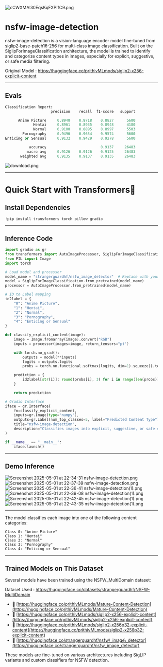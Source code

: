 ![cCWXMAl30EqsKqFXPIfC9.png](https://cdn-uploads.huggingface.co/production/uploads/65bb837dbfb878f46c77de4c/3cnuydT5poHDy8AUI7nl4.png)

# **nsfw-image-detection**

nsfw-image-detection is a vision-language encoder model fine-tuned from siglip2-base-patch16-256 for multi-class image classification. Built on the SiglipForImageClassification architecture, the model is trained to identify and categorize content types in images, especially for explicit, suggestive, or safe media filtering.

Original Model : https://huggingface.co/prithivMLmods/siglip2-x256-explicit-content

---

## **Evals**

```py
Classification Report:
                     precision    recall  f1-score   support

      Anime Picture     0.8940    0.8718    0.8827      5600
             Hentai     0.8961    0.8935    0.8948      4180
             Normal     0.9100    0.8895    0.8997      5503
        Pornography     0.9496    0.9654    0.9574      5600
Enticing or Sensual     0.9132    0.9429    0.9278      5600

           accuracy                         0.9137     26483
          macro avg     0.9126    0.9126    0.9125     26483
       weighted avg     0.9135    0.9137    0.9135     26483
```

![download.png](https://cdn-uploads.huggingface.co/production/uploads/65bb837dbfb878f46c77de4c/psonZ0OXSjqgLRDkFtRTh.png)

---

# **Quick Start with Transformers🤗**


## **Install Dependencies**

```bash
!pip install transformers torch pillow gradio
```

---

## **Inference Code**

```python
import gradio as gr
from transformers import AutoImageProcessor, SiglipForImageClassification
from PIL import Image
import torch

# Load model and processor
model_name = "strangerguardhf/nsfw_image_detector"  # Replace with your model path if needed
model = SiglipForImageClassification.from_pretrained(model_name)
processor = AutoImageProcessor.from_pretrained(model_name)

# ID to Label mapping
id2label = {
    "0": "Anime Picture",
    "1": "Hentai",
    "2": "Normal",
    "3": "Pornography",
    "4": "Enticing or Sensual"
}

def classify_explicit_content(image):
    image = Image.fromarray(image).convert("RGB")
    inputs = processor(images=image, return_tensors="pt")

    with torch.no_grad():
        outputs = model(**inputs)
        logits = outputs.logits
        probs = torch.nn.functional.softmax(logits, dim=1).squeeze().tolist()

    prediction = {
        id2label[str(i)]: round(probs[i], 3) for i in range(len(probs))
    }

    return prediction

# Gradio Interface
iface = gr.Interface(
    fn=classify_explicit_content,
    inputs=gr.Image(type="numpy"),
    outputs=gr.Label(num_top_classes=5, label="Predicted Content Type"),
    title="nsfw-image-detection",
    description="Classifies images into explicit, suggestive, or safe categories (e.g., Hentai, Pornography, Normal)."
)

if __name__ == "__main__":
    iface.launch()
```



---
## **Demo Inference**

![Screenshot 2025-05-01 at 22-34-31 nsfw-image-detection.png](https://cdn-uploads.huggingface.co/production/uploads/65bb837dbfb878f46c77de4c/v_nyPFei3rdeQJBVn56Ku.png)
![Screenshot 2025-05-01 at 22-37-39 nsfw-image-detection.png](https://cdn-uploads.huggingface.co/production/uploads/65bb837dbfb878f46c77de4c/e3CQaCqVQHGSCoElYAF2O.png)
![Screenshot 2025-05-01 at 22-36-41 nsfw-image-detection(1).png](https://cdn-uploads.huggingface.co/production/uploads/65bb837dbfb878f46c77de4c/G33PB2O5l1hBu1vpQrUJ5.png)
![Screenshot 2025-05-01 at 22-39-08 nsfw-image-detection(1).png](https://cdn-uploads.huggingface.co/production/uploads/65bb837dbfb878f46c77de4c/4dcdejxTtTlbwcKf4z-Ck.png)
![Screenshot 2025-05-01 at 22-42-45 nsfw-image-detection(1).png](https://cdn-uploads.huggingface.co/production/uploads/65bb837dbfb878f46c77de4c/cCAOpVATVLDG470Yhcwvd.png)
![Screenshot 2025-05-01 at 22-43-35 nsfw-image-detection(1).png](https://cdn-uploads.huggingface.co/production/uploads/65bb837dbfb878f46c77de4c/gC8EkppCTBP-EsPbCNGtJ.png)

---

The model classifies each image into one of the following content categories:

```
Class 0: "Anime Picture"  
Class 1: "Hentai"  
Class 2: "Normal"  
Class 3: "Pornography"  
Class 4: "Enticing or Sensual"
```
---

## **Trained Models on This Dataset**

Several models have been trained using the NSFW\_MultiDomain dataset:

Dataset Used : https://huggingface.co/datasets/strangerguardhf/NSFW-MultiDomain

* 🔗 [https://huggingface.co/prithivMLmods/Mature-Content-Detection](https://huggingface.co/prithivMLmods/Mature-Content-Detection)
* 🔗 [https://huggingface.co/prithivMLmods/siglip2-x256-explicit-content](https://huggingface.co/prithivMLmods/siglip2-x256-explicit-content)
* 🔗 [https://huggingface.co/prithivMLmods/siglip2-x256p32-explicit-content](https://huggingface.co/prithivMLmods/siglip2-x256p32-explicit-content)
* 🔗 [https://huggingface.co/strangerguardhf/nsfw\_image\_detector](https://huggingface.co/strangerguardhf/nsfw_image_detector)

These models are fine-tuned on various architectures including SigLIP variants and custom classifiers for NSFW detection.
